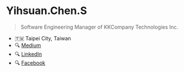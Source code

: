 # Yihsuan.Chen.S

> Software Engineering Manager of KKCompany Technologies Inc.

- 🇹🇼 Taipei City, Taiwan
- 🔍 [Medium](https://yihsuan-chen-s.medium.com/)
- 🔍 [LinkedIn](https://www.linkedin.com/in/yihsuan-chen-s/)
- 🔍 [Facebook](https://www.facebook.com/yihsuan.chen.s/)
